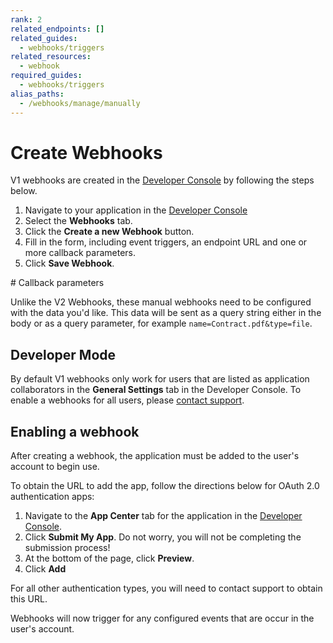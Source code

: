 ```yaml
---
rank: 2
related_endpoints: []
related_guides:
  - webhooks/triggers
related_resources:
  - webhook
required_guides:
  - webhooks/triggers
alias_paths:
  - /webhooks/manage/manually
---
```


# Create Webhooks

V1 webhooks are created in the [Developer Console][devconsole] by following
the steps below.

1. Navigate to your application in the [Developer Console][devconsole]
2. Select the **Webhooks** tab.
3. Click the **Create a new Webhook** button.
4. Fill in the form, including event triggers, an endpoint URL and one or more callback parameters.
5. Click **Save Webhook**.

<Message type='warning'>
  # Callback parameters

  Unlike the V2 Webhooks, these manual webhooks need to be configured with the
  data you'd like. This data will be sent as a query string either in the body
  or as a query parameter, for example `name=Contract.pdf&type=file`.
</Message>

## Developer Mode

By default V1 webhooks only work for users that are listed as application
collaborators in the **General Settings** tab in the Developer Console. To
enable a webhooks for all users, please [contact support][support].

## Enabling a webhook

After creating a webhook, the application must be added to the user's account
to begin use.

To obtain the URL to add the app, follow the directions below for OAuth 2.0
authentication apps:

1. Navigate to the **App Center** tab for the application in the [Developer Console][devconsole].
2. Click **Submit My App**. Do not worry, you will not be completing the submission process!
3. At the bottom of the page, click **Preview**.
4. Click **Add**

<Message type='warning'>
For all other authentication types, you will need to contact support to
obtain this URL.
</Message>

Webhooks will now trigger for any configured events that are occur in the user's
account.

<!-- i18n-enable localize-links -->
[devconsole]: https://app.box.com/developers/console
[support]: https://support.box.com
<!-- i18n-disable localize-links -->
